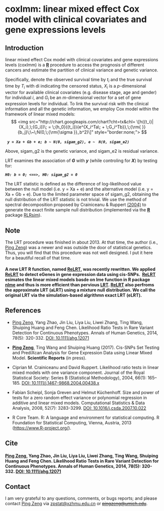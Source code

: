 # coxlmm: linear mixed effect Cox model with clinical covariates and gene expressions levels

## Introduction
linear mixed effect Cox model with clinical covariates and gene expressions levels (coxlmm) is a [**R**](https://cran.r-project.org/) procedure to access the prognosis of different cancers and estimate the partition of clinical variance and genetic variance.

Specifically, denote the observed survival time by *t<sub>i</sub>* and the true survival time by *T<sub>i</sub>* with di indicating the censored status, *X<sub>i</sub>* is a *p*-dimensional vector for available clinical covariates (e.g. disease stage, age and gender) for individual *i*, and *G<sub>i</sub>* be an *m*-dimensional vector for a set of gene expression levels for individual. To link the survival risk with the clinical information and all the genetic information, we employ Cox model within the framework of linear mixed models:
$$
<img src="http://chart.googleapis.com/chart?cht=tx&chl= 
\[h({t_i}|{X_i},\;{G_i})\; = \;{h_0}({t_i}){e^{X_i^Ta\; + \;G_i^Tb}},\;{\rm{ }}{b_j}\;\~\;N(0,\;{\rm{\sigma }}_b^2)\]" style="border:none;">
$$

***` y = Xa + Gb + e; b ~ N(0, sigam_g2), e ~　N(0, sigam_e2)　`***

Above, sigam_g2 is the genetic variance, and sigam_e2 is residual variance. 

LRT examines the association of ***G*** with ***y*** (while controling for ***X***) by testing for:

***` H0: b = 0; <==>, H0: sigam_g2 = 0 `***

The LRT statistic is defined as the difference of log-likelihood value between the null model (i.e. y = Xa + e) and the alternative model (i.e. y = Xa + Gb + e). Due to the limited parameter space of sigam_g2, obtaining the null distribution of the LRT statistic is not trivial. We use the method of spectral decomposition proposed by Crainiceanu & Ruppert [(2004)](http://onlinelibrary.wiley.com/wol1/doi/10.1111/j.1467-9868.2004.00438.x/abstract) to generate the exact finite sample null distribution (implemented via the [**R**](https://cran.r-project.org/) package [RLRsim](https://github.com/fabian-s/RLRsim)).


## Note
The LRT procedure was finished in about 2013. At that time, the author (i.e., [Ping Zeng](https://github.com/biostatpzeng)) was a newer and was outside the door of statistical genetics. Thus, you will find that this procedure was not well designed. I put it here for a beautiful recall of that time.

#### A new LRT R function, named [ReLRT](https://github.com/biostatpzeng/LRT/blob/master/ReLRT.R), was recently rewritten. We applied [ReLRT](https://github.com/biostatpzeng/LRT/blob/master/ReLRT.R) to detect eGenes in gene expression data using cis-SNPs.  [ReLRT](https://github.com/biostatpzeng/LRT/blob/master/ReLRT.R) esimates the linear mixed models basde on lme function in R package [nlme](https://cran.r-project.org/web/packages/nlme/index.html) and thus is more efficient than pervious [LRT](https://github.com/biostatpzeng/LRT/blob/master/LRT.R). [ReLRT](https://github.com/biostatpzeng/LRT/blob/master/ReLRT.R) also perfroms the approximate LRT (aLRT) using a mixture null distribution. We call the original LRT via the simulation-based algrithmn exact LRT (eLRT). 

## References
+ [Ping Zeng](https://github.com/biostatpzeng), Yang Zhao, Jin Liu, Liya Liu, Liwei Zhang, Ting Wang, Shuiping Huang and Feng Chen. Likelihood Ratio Tests in Rare Variant Detection for Continuous Phenotypes. Annals of Human Genetics, 2014, 78(5): 320-332. [DOI: 10.1111/ahg.12071](http://onlinelibrary.wiley.com/wol1/doi/10.1111/ahg.12071/abstract) 

+ [**Ping Zeng**](https://github.com/biostatpzeng), Ting Wang and Shuiping Huang (2017). Cis-SNPs Set Testing and PrediXcan Analysis for Gene Expression Data using Linear Mixed Model. **Scientific Reports** (in press).

+ Ciprian M. Crainiceanu and David Ruppert. Likelihood ratio tests in linear mixed models with one variance component. Journal of the Royal Statistical Society: Series B (Statistical Methodology), 2004, 66(1): 165–185. [DOI: 10.1111/j.1467-9868.2004.00438.x](http://onlinelibrary.wiley.com/wol1/doi/10.1111/j.1467-9868.2004.00438.x/abstract) 

+ Fabian Scheipl, Sonja Greven and Helmut Küchenhoff. Size and power of tests for a zero random effect variance or polynomial regression in additive and linear mixed models. Computational Statistics & Data Analysis, 2008, 52(7): 3283-3299. [DOI: 10.1016/j.csda.2007.10.022](http://www.sciencedirect.com/science/article/pii/S0167947307004306)

+ R Core Team. R: A language and environment for statistical computing. R Foundation for Statistical Computing, Vienna, Austria, 2013 (https://www.R-project.org/). 

## Cite
#### [Ping Zeng](https://github.com/biostatpzeng), Yang Zhao, Jin Liu, Liya Liu, Liwei Zhang, Ting Wang, Shuiping Huang and Feng Chen. Likelihood Ratio Tests in Rare Variant Detection for Continuous Phenotypes. Annals of Human Genetics, 2014, 78(5): 320-332. [DOI: 10.1111/ahg.12071](http://onlinelibrary.wiley.com/wol1/doi/10.1111/ahg.12071/abstract) 


## Contact
I am very grateful to any questions, comments, or bugs reports; and please contact [Ping Zeng](https://github.com/biostatpzeng) via zpstat@xzhmu.edu.cn or ~~pingzeng@umich.edu~~.
